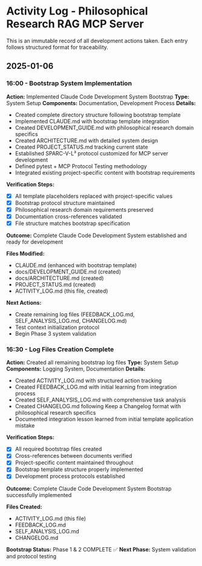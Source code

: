 # Activity Log - Philosophical Research RAG MCP Server

This is an immutable record of all development actions taken. Each entry follows structured format for traceability.

## 2025-01-06

### 16:00 - Bootstrap System Implementation
**Action:** Implemented Claude Code Development System Bootstrap
**Type:** System Setup
**Components:** Documentation, Development Process
**Details:**
- Created complete directory structure following bootstrap template
- Implemented CLAUDE.md with bootstrap template integration
- Created DEVELOPMENT_GUIDE.md with philosophical research domain specifics  
- Created ARCHITECTURE.md with detailed system design
- Created PROJECT_STATUS.md tracking current state
- Established SPARC-V-L³ protocol customized for MCP server development
- Defined pytest + MCP Protocol Testing methodology
- Integrated existing project-specific content with bootstrap requirements

**Verification Steps:**
- [x] All template placeholders replaced with project-specific values
- [x] Bootstrap protocol structure maintained
- [x] Philosophical research domain requirements preserved
- [x] Documentation cross-references validated
- [x] File structure matches bootstrap specification

**Outcome:** Complete Claude Code Development System established and ready for development

**Files Modified:**
- CLAUDE.md (enhanced with bootstrap template)
- docs/DEVELOPMENT_GUIDE.md (created)
- docs/ARCHITECTURE.md (created)  
- PROJECT_STATUS.md (created)
- ACTIVITY_LOG.md (this file, created)

**Next Actions:**
- Create remaining log files (FEEDBACK_LOG.md, SELF_ANALYSIS_LOG.md, CHANGELOG.md)
- Test context initialization protocol
- Begin Phase 3 system validation

### 16:30 - Log Files Creation Complete
**Action:** Created all remaining bootstrap log files
**Type:** System Setup
**Components:** Logging System, Documentation
**Details:**
- Created ACTIVITY_LOG.md with structured action tracking
- Created FEEDBACK_LOG.md with initial learning from integration process
- Created SELF_ANALYSIS_LOG.md with comprehensive task analysis
- Created CHANGELOG.md following Keep a Changelog format with philosophical research specifics
- Documented integration lesson learned from initial template application mistake

**Verification Steps:**
- [x] All required bootstrap files created
- [x] Cross-references between documents verified
- [x] Project-specific content maintained throughout
- [x] Bootstrap template structure properly implemented
- [x] Development process protocols established

**Outcome:** Complete Claude Code Development System Bootstrap successfully implemented

**Files Created:**
- ACTIVITY_LOG.md (this file)
- FEEDBACK_LOG.md 
- SELF_ANALYSIS_LOG.md
- CHANGELOG.md

**Bootstrap Status:** Phase 1 & 2 COMPLETE ✅
**Next Phase:** System validation and protocol testing